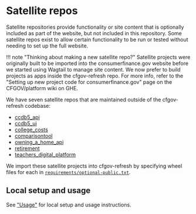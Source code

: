 # Satellite repos


Satellite repositories provide functionality or site content that is optionally included as part of the website, but not included in this repository. Some satellite repos exist to allow certain functionality to be run or tested without needing to set up the full website.

!!! note "Thinking about making a new satellite repo?"
    Satellite projects were originally built to be imported into the consumerfinance.gov website before we started using Wagtail to manage site content. We now prefer to build projects as apps inside the cfgov-refresh repo. For more info, refer to the "Setting up new project code for consumerfinance.gov" page on the CFGOV/platform wiki on GHE.

We have seven satellite repos that are maintained outside of the cfgov-refresh codebase:

- [ccdb5_api](https://github.com/cfpb/ccdb5-api)
- [ccdb5_ui](https://github.com/cfpb/ccdb5-ui)
- [college_costs](https://github.com/cfpb/college-costs)
- [comparisontool](https://github.com/cfpb/django-college-costs-comparison)
- [owning_a_home_api](https://github.com/cfpb/owning-a-home-api)
- [retirement](https://github.com/cfpb/retirement)
- [teachers_digital_platform](https://github.com/cfpb/teachers-digital-platform)


We import these satellite projects into cfgov-refresh by specifying wheel files for each in [`requirements/optional-public.txt`](https://github.com/cfpb/cfgov-refresh/blob/master/requirements/optional-public.txt).

## Local setup and usage

See ["Usage"](https://cfpb.github.io/cfgov-refresh/usage/#develop-satellite-apps) for local setup and usage instructions.

